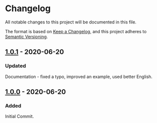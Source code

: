 # Changelog

All notable changes to this project will be documented in this file.

The format is based on [Keep a Changelog](https://keepachangelog.com/en/1.0.0/), and this project adheres to [Semantic Versioning](https://semver.org/spec/v2.0.0.html).


## [1.0.1] - 2020-06-20

### Updated

Documentation - fixed a typo, improved an example, used better English.

## [1.0.0] - 2020-06-20

### Added

Initial Commit.

[1.0.1]: https://github.com/phollyer/elm-phoenix-websocket/compare/1.0.0...1.0.1
[1.0.0]: https://github.com/phollyer/elm-phoenix-websocket/releases/tag/v1.0.0

